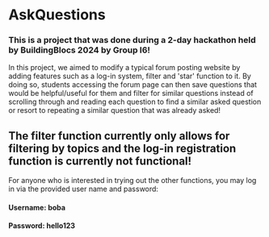 # AskQuestions

### This is a project that was done during a 2-day hackathon held by BuildingBlocs 2024 by Group I6!

In this project, we aimed to modify a typical forum posting website by adding features such as a log-in system, filter and 'star' function to it. 
By doing so, students accessing the forum page can then save questions that would be helpful/useful for them and filter for similar questions instead of scrolling through and reading each question to find a similar asked question or resort to repeating a similar question that was already asked!

## The filter function currently only allows for filtering by topics and the log-in registration function is currently not functional!
For anyone who is interested in trying out the other functions, you may log in via the provided user name and password:
#### Username: boba
#### Password: hello123
